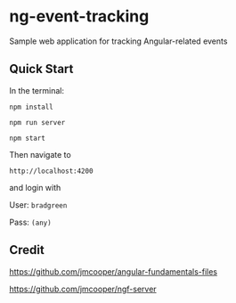 # ng-event-tracking

Sample web application for tracking Angular-related events

## Quick Start

In the terminal: 

`npm install`

`npm run server`

`npm start`


Then navigate to 

`http://localhost:4200`

and login with

User: `bradgreen`

Pass: `(any)`

## Credit

https://github.com/jmcooper/angular-fundamentals-files

https://github.com/jmcooper/ngf-server